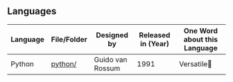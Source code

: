 ## Languages

| Language      | File/Folder                    |    Designed by   | Released in (Year)  | One Word about this Language |   
|---------------|--------------------------------|------------------|---------------------|------------------------------|
| Python        | [python/](/languages/python)   | Guido van Rossum |       1991          |          Versatile🚀         |
